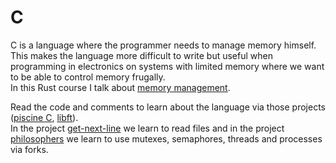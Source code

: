 # C
C is a language where the programmer needs to manage memory himself.<br>
This makes the language more difficult to write but useful when programming in electronics on systems with limited memory where we want to be able to control memory frugally.<br>
In this Rust course I talk about [memory management](https://github.com/artainmo/general-programming/tree/main/languages/rust#Understanding-Ownership).

Read the code and comments to learn about the language via those projects ([piscine C](https://github.com/artainmo/c), [libft](https://github.com/artainmo/libft)).<br>
In the project [get-next-line](https://github.com/artainmo/get_next_line) we learn to read files and in the project [philosophers](https://github.com/artainmo/philosophers) we learn to use mutexes, semaphores, threads and processes via forks. 
